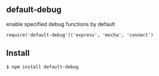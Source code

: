 ## default-debug

enable specified debug functions by default

```
require('default-debug')('express', 'mocha', 'connect')
```

## Install

```bash
$ npm install default-debug
```
